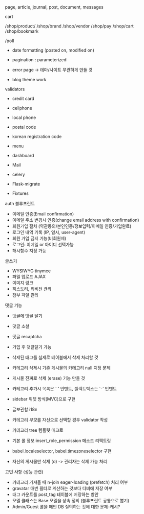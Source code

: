 page, article, journal, post, document, messages

cart

/shop/product/<slug>
/shop/brand
/shop/vendor
/shop/pay
/shop/cart
/shop/bookmark

/poll

* date formatting (posted on, modified on)
* pagination : parameterized

* error page -> 테마/사이트 무관하게 만들 것

* blog theme work

validators

* credit card
* cellphone
* local phone
* postal code
* korean registration code

* menu
* dashboard

* Mail
* celery
* Flask-migrate
* Fixtures

auth 블루프린트

* 이메일 인증(Email confirmation)
* 이메일 주소 변경시 인증(change email address with confirmation)
* 회원가입 절차 (약관동의/본인인증/정보입력/이메일 인증/가입완료)
* 로그인 내역 기록 (IP, 일시, user-agent)
* 회원 가입 금지 기능(비회원제)
* 로그인: 이메일 or 아이디 선택가능
* 해시함수 지정 가능

글쓰기

* WYSIWYG tinymce
* 파일 업로드 AJAX
* 이미지 링크
* 히스토리, 리비전 관리
* 첨부 파일 관리

댓글 기능

* 댓글에 댓글 달기
* 댓글 소셜
* 댓글 recaptcha
* 가입 후 댓글달기 기능

* 삭제된 태그를 실제로 테이블에서 삭제 처리할 것
* 카테고리 삭제시 기존 게시물의 카테고리 null 지정 문제
* 게시물 진짜로 삭제 (erase) 기능 만들 것
* 카테고리 추가시 목록은 '&nbsp;' 인덴트, 셀렉트박스는 '-' 인덴트
* sidebar 위젯 방식(MVC)으로 구현
* 글보관함 i18n
* 카테고리 부모를 자신으로 선택할 경우 validator 작성
* 카테고리 tree 템플릿 매크로
* 기본 롤 정보 insert_role_permission 메소드 리팩토링
* babel.localeselector, babel.timezoneselector 구현
* 자신의 게시물만 삭제 (o) -> 관리자는 삭제 가능 처리

고민 사항 (성능 관련)

* 카테고리 가져올 때 n-join eager-loading (prefetch) 처리 여부
* gravatar 매번 필터로 계산하는 것보다 디비에 저장 여부
* 태그 카운트를 post_tag 테이블에 저장하는 방안
* 모델 클래스는 Base 모델을 상속 정의 (블루프린트 공통으로 뽑기)
* Admin/Guest 롤을 매번 DB 질의하는 것에 대한 문제-캐시?
